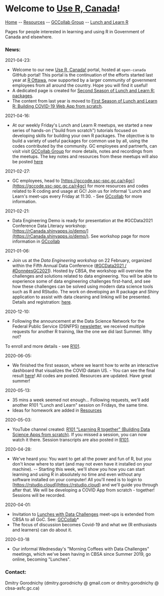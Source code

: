 # Welcome to [Use R, Canada](https://open-canada.github.io/Use-R)!

[ Home](index.md) --  [ Resources](resources.md) -- [ GCCollab Group](https://gccollab.ca/groups/profile/7391537/enuse-rfruse-r) -- [ Lunch and Learn R](learn2021.md)


Pages for people interested in learning and using R in Government of Canada and elsewhere.



### News:  


2021-04-23: 
- Welcome to our new [Use R, Canada!](https://open-canada.github.io/Use-R) portal, hosted at `open-canada` GitHub portal! This portal is the continuation of the efforts started last year at [R Ottawa](https://IVI-M.github.io/R-Ottawa/), now supported by a larger community of government employees from all around the country. Hope you will find it useful!
- A dedicated page is created  for [Second Season of Lunch and Learn R: packages](learn2021.md). 
- The content from last year is moved to [First Season of Lunch and Learn R: Building COVID-19 Web App from scratch](learn2020.md). 


2021-04-16: 
- At our weekly Friday's Lunch and Learn R meetups, we started a new series of hands-on ("build from scratch") tutorials focused on developing skills for building your own R packages.  The objective is to build a variety of useful packages for common use by all, using the codes contributed by the community. GC employees and partnerfs, can visit visit [ GCCollab Group](https://gccollab.ca/groups/profile/7855030/friday-lunch-and-learn-r-meet-ups) for more details, notes and recordings from the meetups. The key notes and resources from these meetups will also be posted [here](learn2021.md)


2021-02-27: 
- GC employees, head to [https://gccode.ssc-spc.gc.ca/r4gc](https://gccode.ssc-spc.gc.ca/r4gc) for more resources and codes related to R coding and usage at GC! Join us for informal 'Lunch and Learn's meet-ups every Friday at 11:30. - See [GCcollab](https://gccollab.ca/groups/activity/7071541) for more information.

2021-02-21:
- Data Engineering Demo is ready for presentation at the #GCData2021 Conference Data Literacy workshop: [https://rCanada.shinyapps.io/demo/](https://rCanada.shinyapps.io/demo/). See workshop page for more information in [GCcollab](https://gccollab.ca/groups/activity/7071541)

2021-01-06:
- Join us at the *Data Engineering workshop* on 22 February, organized within the Fifth Annual Data Conference ([#GCData2021 / #DonnéesGC2021](https://wiki.gccollab.ca/2021_Data_Conference/Agenda)). Hosted by CBSA, the workshop will overview the challenges and solutions related to data engineering. You will be able to experience some of data engineering  challenges first-hand, and see how these challenges can be solved using  modern  data science tools such as R and RStudio. The work on developing an R package and Shiny application to assist with data cleaning and linking will be presented. Details and registration: [here](https://www.csps-efpc.gc.ca/events/data-conference2021/).


2020-12-10:
- Following the announcement at the Data Science Network for the Federal Public Service (DSNFPS) [newsletter](https://www.statcan.gc.ca/eng/data-science/network/newsletter), we received multiple requests for another R training, like the one we did last Summer. Why not?
<!-- - Let's do it then!  Tentative starting date -  First Friday of March 2021 (after #GCData2021  Conference).
We will show you how to use Data Science (in R) to gain
insights from the [Public Service Employee Survey (PSES)](https://www.canada.ca/en/treasury-board-secretariat/services/innovation/public-service-employee-survey.html) results - similar to how this is done [here](https://itrack.shinyapps.io/PSES/). -->
To enroll and more details - see [ R101](101.md).    

2020-06-05:
- We finished the first season, where we learnt how to write an interactive dashboard that visualizes the COVID datain US. - You can see the final result [here](https://itrack.shinyapps.io/covid/us.Rmd)!   All codes are posted. Resources are updated. Have great summer!

2020-05-13:
-  35 mins a week seemed not enough... Following requests, we'll add another R101 "Lunch and Learn" session on Fridays, the same time.
- Ideas for homework are added in [ Resources](resources.md)

2020-05-03:
- YouTube channel created: [R101 "Learning R together" (Building Data Science Apps from scratch)](https://www.youtube.com/playlist?list=PLUogPW3t8g0RFvDGyKo1murnQUaSJxEPl). If you missed a session, you can now watch it there. Session transcripts are also posted in  [ R101](101.md).


2020-04-28:
- We've heard you: You want to get all the power and fun of R, but you don't know where to start (and   may not even have it installed on your machine). --  Starting this week, we'll show you how you can start learning and using R in absolutely no time and even without any software installed on your computer! All you'll need is to login to [https://rstudio.cloud](https://rstudio.cloud) and we'll guide you through after that. We will be developing a COVID App from scratch - together! Sessions will be recorded. 

<!-- 2020-04-15: 
- Codes to read Covid data from UofT and JHU are added to [ /r101](https://github.com/IVI-M/R-Ottawa/tree/master/r101) folder.
-->

2020-04-01:     
- Invitation to [Lunches with Data Challenges](meetups.md) meet-ups is extended from CBSA to all GoC. See: [GCCollab](https://gccollab.ca/discussion/view/4482867/enlunches-with-data-challenges-on-wednesdays-on-rfr)* 
- The focus of discussion becomes Covid-19 and what we (R enthusiasts and learners) can do about it.

2020-03-18
- Our informal Wednesday's "Morning Coffees with Data Challenges" meetings, which we've been having in CBSA since  Summer 2019, go online,  becoming "Lunches".



### Contact:

Dmitry Gorodnichy  (dmitry.gorodnichy @ gmail.com or dmitry.gorodnichy @ cbsa-asfc.gc.ca)
<!-- Questions/comments: dg@ivim.ca (dmitry@gorodnichy.ca) or via gcconnex.ca -->
